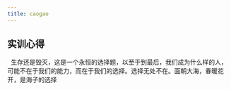 ```yaml
---
title: caogao
---
```


##  实训心得

&nbsp;&nbsp;生存还是毁灭，这是一个永恒的选择题，以至于到最后，我们成为什么样的人，可能不在于我们的能力，而在于我们的选择。选择无处不在。面朝大海，春暖花开，是海子的选择